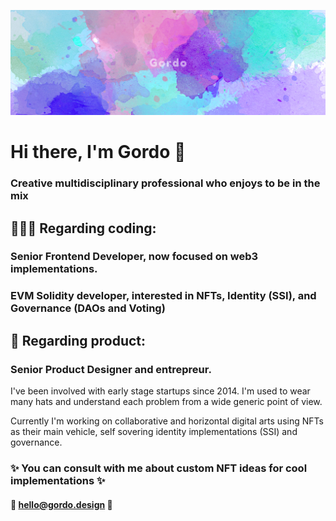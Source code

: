 ![Gordo](./Background_twitter_gordo.png)

# Hi there, I'm Gordo 🦄

### Creative <b>multidisciplinary</b> professional who enjoys to be in the mix

## 🧑‍💻📱 Regarding coding:
### Senior Frontend Developer, now focused on web3 implementations.
### EVM Solidity developer, interested in NFTs, Identity (SSI), and Governance (DAOs and Voting)

## 🔮 Regarding product:
### Senior Product Designer and entrepreur.

I've been involved with early stage startups since 2014.
I'm used to wear many hats and understand each problem from a wide generic point of view.

Currently I'm working on collaborative and horizontal digital arts using NFTs as their main vehicle, self sovering identity implementations (SSI) and governance.

### ✨ You can consult with me about custom NFT ideas for cool implementations ✨
#### 📩 hello@gordo.design 📩
